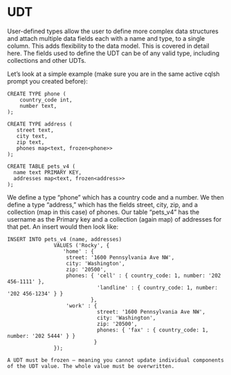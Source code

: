 # UDT

User-defined types allow the user to define more complex data structures and attach multiple data fields each with a name and type, to a single column. This adds flexibility to the data model. This is covered in detail here. The fields used to define the UDT can be of any valid type, including collections and other UDTs.

Let’s look at a simple example (make sure you are in the same active cqlsh prompt you created before):

```cql
CREATE TYPE phone (
    country_code int,
    number text,
);
```

```cql
CREATE TYPE address (
   street text,
   city text,
   zip text,
   phones map<text, frozen<phone>>
);
```

```cql
CREATE TABLE pets_v4 (
  name text PRIMARY KEY,
  addresses map<text, frozen<address>>
);
```

We define a type “phone” which has a country code and a number. We then define a type “address,” which has the fields street, city, zip, and a collection (map in this case) of phones. Our table “pets_v4” has the username as the Primary key and a collection (again map) of addresses for that pet.  An insert would then look like:

```cql
INSERT INTO pets_v4 (name, addresses) 
               VALUES ('Rocky', {
                  'home' : {
                   street: '1600 Pennsylvania Ave NW',
                   city: 'Washington',
                   zip: '20500',
                   phones: { 'cell' : { country_code: 1, number: '202 456-1111' },
                             'landline' : { country_code: 1, number: '202 456-1234' } }
                           },
                   'work' : {
                             street: '1600 Pennsylvania Ave NW',
                             city: 'Washington',
                             zip: '20500',
                             phones: { 'fax' : { country_code: 1, number: '202 5444' } }
                            }
               });
```

`A UDT must be frozen – meaning you cannot update individual components of the UDT value. The whole value must be overwritten.`
